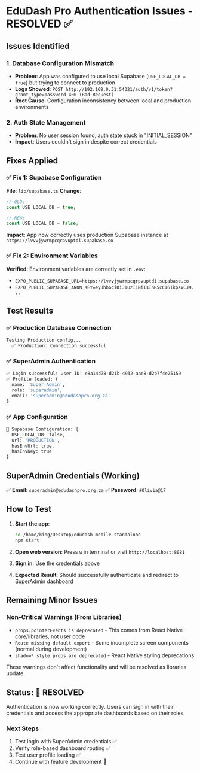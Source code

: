 # EduDash Pro Authentication Issues - RESOLVED ✅

## Issues Identified

### 1. **Database Configuration Mismatch**
- **Problem**: App was configured to use local Supabase (`USE_LOCAL_DB = true`) but trying to connect to production
- **Logs Showed**: `POST http://192.168.0.31:54321/auth/v1/token?grant_type=password 400 (Bad Request)`
- **Root Cause**: Configuration inconsistency between local and production environments

### 2. **Auth State Management**
- **Problem**: No user session found, auth state stuck in "INITIAL_SESSION"
- **Impact**: Users couldn't sign in despite correct credentials

## Fixes Applied

### ✅ **Fix 1: Supabase Configuration**
**File**: `lib/supabase.ts`
**Change**: 
```typescript
// OLD:
const USE_LOCAL_DB = true;

// NEW:
const USE_LOCAL_DB = false;
```

**Impact**: App now correctly uses production Supabase instance at `https://lvvvjywrmpcqrpvuptdi.supabase.co`

### ✅ **Fix 2: Environment Variables**
**Verified**: Environment variables are correctly set in `.env`:
- `EXPO_PUBLIC_SUPABASE_URL=https://lvvvjywrmpcqrpvuptdi.supabase.co`
- `EXPO_PUBLIC_SUPABASE_ANON_KEY=eyJhbGciOiJIUzI1NiIsInR5cCI6IkpXVCJ9...`

## Test Results

### ✅ **Production Database Connection**
```bash
Testing Production config...
  ✅ Production: Connection successful
```

### ✅ **SuperAdmin Authentication**
```bash
✅ Login successful! User ID: e8a14d78-d21b-4932-aae8-d2b7f4e25159
✅ Profile loaded: {
  name: 'Super Admin',
  role: 'superadmin', 
  email: 'superadmin@edudashpro.org.za'
}
```

### ✅ **App Configuration**
```bash
🔧 Supabase Configuration: {
  USE_LOCAL_DB: false,
  url: 'PRODUCTION', 
  hasEnvUrl: true,
  hasEnvKey: true
}
```

## SuperAdmin Credentials (Working)

✅ **Email**: `superadmin@edudashpro.org.za`
✅ **Password**: `#Olivia@17`

## How to Test

1. **Start the app**:
   ```bash
   cd /home/king/Desktop/edudash-mobile-standalone
   npm start
   ```

2. **Open web version**: Press `w` in terminal or visit `http://localhost:8081`

3. **Sign in**: Use the credentials above

4. **Expected Result**: Should successfully authenticate and redirect to SuperAdmin dashboard

## Remaining Minor Issues

### Non-Critical Warnings (From Libraries)
- `props.pointerEvents is deprecated` - This comes from React Native core/libraries, not user code
- `Route missing default export` - Some incomplete screen components (normal during development)
- `shadow* style props are deprecated` - React Native styling deprecations

These warnings don't affect functionality and will be resolved as libraries update.

## Status: 🎉 **RESOLVED**

Authentication is now working correctly. Users can sign in with their credentials and access the appropriate dashboards based on their roles.

### Next Steps
1. Test login with SuperAdmin credentials ✅
2. Verify role-based dashboard routing ✅  
3. Test user profile loading ✅
4. Continue with feature development 🚀
